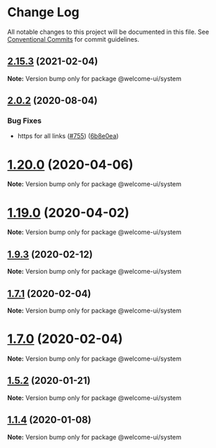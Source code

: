 # Change Log

All notable changes to this project will be documented in this file.
See [Conventional Commits](https://conventionalcommits.org) for commit guidelines.

## [2.15.3](https://github.com/WTTJ/welcome-ui/compare/v2.15.2...v2.15.3) (2021-02-04)

**Note:** Version bump only for package @welcome-ui/system





## [2.0.2](https://github.com/WTTJ/welcome-ui/compare/v2.0.1...v2.0.2) (2020-08-04)


### Bug Fixes

* https for all links ([#755](https://github.com/WTTJ/welcome-ui/issues/755)) ([6b8e0ea](https://github.com/WTTJ/welcome-ui/commit/6b8e0ea7807486510169437bb909cb65038ff6f5))





# [1.20.0](https://github.com/WTTJ/welcome-ui/compare/v1.19.2...v1.20.0) (2020-04-06)

**Note:** Version bump only for package @welcome-ui/system





# [1.19.0](https://github.com/WTTJ/welcome-ui/compare/v1.18.1...v1.19.0) (2020-04-02)

**Note:** Version bump only for package @welcome-ui/system





## [1.9.3](https://github.com/WTTJ/welcome-ui/compare/v1.9.2...v1.9.3) (2020-02-12)

**Note:** Version bump only for package @welcome-ui/system





## [1.7.1](https://github.com/WTTJ/welcome-ui/compare/v1.7.0...v1.7.1) (2020-02-04)

**Note:** Version bump only for package @welcome-ui/system





# [1.7.0](https://github.com/WTTJ/welcome-ui/compare/v1.6.3...v1.7.0) (2020-02-04)

**Note:** Version bump only for package @welcome-ui/system





## [1.5.2](https://github.com/WTTJ/welcome-ui/compare/v1.5.1...v1.5.2) (2020-01-21)

**Note:** Version bump only for package @welcome-ui/system





## [1.1.4](https://github.com/WTTJ/welcome-ui/compare/v1.1.3...v1.1.4) (2020-01-08)

**Note:** Version bump only for package @welcome-ui/system
